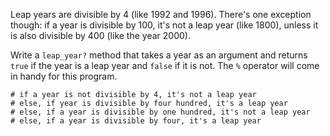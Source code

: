 Leap years are divisible by 4 (like 1992 and 1996). There's one exception though: if a year is divisible by 100, it's not a leap year (like 1800), unless it is also divisible by 400 (like the year 2000).

Write a `leap_year?` method that takes a year as an argument and returns `true` if the year is a leap year and `false` if it is not. The `%` operator will come in handy for this program.

```
# if a year is not divisible by 4, it's not a leap year
# else, if year is divisible by four hundred, it's a leap year
# else, if a year is divisible by one hundred, it's not a leap year
# else, if a year is divisible by four, it's a leap year
```
